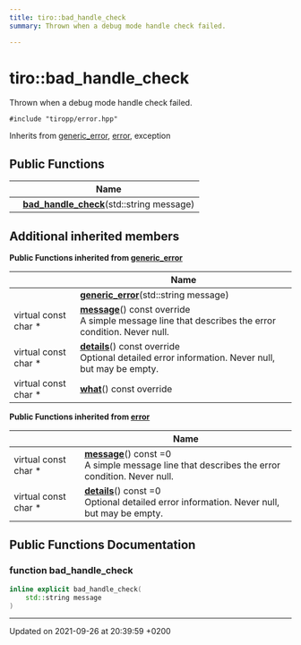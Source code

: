 ```yaml
---
title: tiro::bad_handle_check
summary: Thrown when a debug mode handle check failed. 

---
```


# tiro::bad_handle_check



Thrown when a debug mode handle check failed. 


`#include "tiropp/error.hpp"`

Inherits from [generic_error](/docs/api/classes/classtiro_1_1generic__error), [error](/docs/api/classes/classtiro_1_1error), exception

## Public Functions

|                | Name           |
| -------------- | -------------- |
| | **[bad_handle_check](/docs/api/classes/classtiro_1_1bad__handle__check#function-bad-handle-check)**(std::string message) |

## Additional inherited members

**Public Functions inherited from [generic_error](/docs/api/classes/classtiro_1_1generic__error)**

|                | Name           |
| -------------- | -------------- |
| | **[generic_error](/docs/api/classes/classtiro_1_1generic__error#function-generic-error)**(std::string message) |
| virtual const char * | **[message](/docs/api/classes/classtiro_1_1generic__error#function-message)**() const override<br>A simple message line that describes the error condition. Never null.  |
| virtual const char * | **[details](/docs/api/classes/classtiro_1_1generic__error#function-details)**() const override<br>Optional detailed error information. Never null, but may be empty.  |
| virtual const char * | **[what](/docs/api/classes/classtiro_1_1generic__error#function-what)**() const override |

**Public Functions inherited from [error](/docs/api/classes/classtiro_1_1error)**

|                | Name           |
| -------------- | -------------- |
| virtual const char * | **[message](/docs/api/classes/classtiro_1_1error#function-message)**() const =0<br>A simple message line that describes the error condition. Never null.  |
| virtual const char * | **[details](/docs/api/classes/classtiro_1_1error#function-details)**() const =0<br>Optional detailed error information. Never null, but may be empty.  |


## Public Functions Documentation

### function bad_handle_check

```cpp
inline explicit bad_handle_check(
    std::string message
)
```


-------------------------------

Updated on 2021-09-26 at 20:39:59 +0200